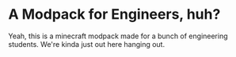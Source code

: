 # A Modpack for Engineers, huh?
Yeah, this is a minecraft modpack made for a bunch of engineering students. We're kinda just out here hanging out. 